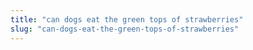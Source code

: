 ```yaml
---
title: "can dogs eat the green tops of strawberries"
slug: "can-dogs-eat-the-green-tops-of-strawberries"
---
```


